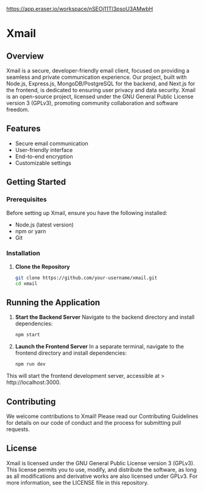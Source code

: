 https://app.eraser.io/workspace/nSEOj11Tl3psoU3AMwbH

# Xmail

## Overview

Xmail is a secure, developer-friendly email client, focused on providing a seamless and private communication experience. Our project, built with Node.js, Express.js, MongoDB/PostgreSQL for the backend, and Next.js for the frontend, is dedicated to ensuring user privacy and data security. Xmail is an open-source project, licensed under the GNU General Public License version 3 (GPLv3), promoting community collaboration and software freedom.

## Features

- Secure email communication
- User-friendly interface
- End-to-end encryption
- Customizable settings

## Getting Started

### Prerequisites

Before setting up Xmail, ensure you have the following installed:

- Node.js (latest version)
- npm or yarn
- Git

### Installation

1. **Clone the Repository**
   ```bash
   git clone https://github.com/your-username/xmail.git
   cd xmail
   ```

## Running the Application

1. **Start the Backend Server**
   Navigate to the backend directory and install dependencies:

   ```bash
   npm start

   ```

2. **Launch the Frontend Server**
   In a separate terminal, navigate to the frontend directory and install dependencies:
   ```bash
   npm run dev

   ```

This will start the frontend development server, accessible at > http://localhost:3000.

## Contributing

We welcome contributions to Xmail! Please read our Contributing Guidelines for details on our code of conduct and the process for submitting pull requests.

## License

Xmail is licensed under the GNU General Public License version 3 (GPLv3). This license permits you to use, modify, and distribute the software, as long as all modifications and derivative works are also licensed under GPLv3. For more information, see the LICENSE file in this repository.
